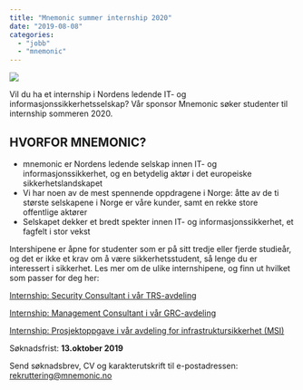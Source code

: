 ```yaml
---
title: "Mnemonic summer internship 2020"
date: "2019-08-08"
categories: 
  - "jobb"
  - "mnemonic"
---
```


![](https://lh4.googleusercontent.com/PoV7a4JqrnPV9-aD_1dLAnC1uVkBQa-AAftuQwa4MmqoeHP7IOxZ6QKwL44od51hjEGxkeoLxUwYOyWvITFV8xSlZ_KV0u4zIxQOAS6Sw0PVgzRcSwQ83nxSNxe-Y9216HCgb6oq)

Vil du ha et internship i Nordens ledende IT- og informasjonssikkerhetsselskap? Vår sponsor Mnemonic søker studenter til internship sommeren 2020.

## HVORFOR MNEMONIC?

- mnemonic er Nordens ledende selskap innen IT- og informasjonssikkerhet, og en betydelig aktør i det europeiske sikkerhetslandskapet
- Vi har noen av de mest spennende oppdragene i Norge: åtte av de ti største selskapene i Norge er våre kunder, samt en rekke store offentlige aktører
- Selskapet dekker et bredt spekter innen IT- og informasjonssikkerhet, et fagfelt i stor vekst

Intershipene er åpne for studenter som er på sitt tredje eller fjerde studieår, og det er ikke et krav om å være sikkerhetsstudent, så lenge du er interessert i sikkerhet. Les mer om de ulike internshipene, og finn ut hvilket som passer for deg her:

[Internship: Security Consultant i vår TRS-avdeling](https://www.mnemonic.no/career/internships-in-mnemonic/internship-security-consultant-trs/)

[Internship: Management Consultant i vår GRC-avdeling](https://www.mnemonic.no/career/internships-in-mnemonic/internship-management-consultant-grc/)

[Internship: Prosjektoppgave i vår avdeling for infrastruktursikkerhet (MSI)](https://www.mnemonic.no/career/internships-in-mnemonic/internship-prosjektoppgave-infrastruktursikkerhet-msi/)

Søknadsfrist: **13.oktober 2019**

Send søknadsbrev, CV og karakterutskrift til e-postadressen:  rekruttering@mnemonic.no
